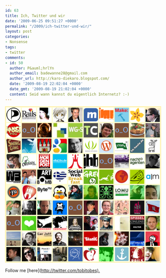 ```yaml
---
id: 63
title: Ich, Twitter und wir
date: '2009-06-25 09:51:27 +0000'
permalink: "/2009/ich-twitter-und-wir/"
layout: post
categories:
- Nonsense
tags:
- twitter
comments:
- id: 50
  author: P&auml;hrlYn
  author_email: badewanne28@gmail.com
  author_url: http://karo-diekaro.blogspot.com/
  date: '2009-08-19 22:02:04 +0000'
  date_gmt: '2009-08-19 21:02:04 +0000'
  content: Seid wann kannst du eigentlich Internetz? :-)
---
```

![twitter](/files/2009/06/twitter.png)

Follow me [here](<http://twitter.com/tobitobes).>